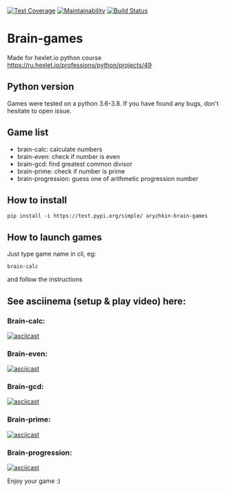 [![Test Coverage](https://api.codeclimate.com/v1/badges/a99a88d28ad37a79dbf6/test_coverage)](https://codeclimate.com/github/codeclimate/codeclimate/test_coverage)
[![Maintainability](https://api.codeclimate.com/v1/badges/a99a88d28ad37a79dbf6/maintainability)](https://codeclimate.com/github/codeclimate/codeclimate/maintainability)
[![Build Status](https://travis-ci.org/aryzhkin/python-project-lvl1.svg?branch=master)](https://travis-ci.org/aryzhkin/python-project-lvl1)

# Brain-games
Made for hexlet.io python course<br />
https://ru.hexlet.io/professions/python/projects/49

## Python version
Games were tested on a python 3.6-3.8. If you have found any bugs, don't hesitate to open issue.

## Game list
- brain-calc: calculate numbers
- brain-even: check if number is even
- brain-gcd: find greatest common divisor
- brain-prime: check if number is prime
- brain-progression: guess one of arithmetic progression number
## How to install
```
pip install -i https://test.pypi.org/simple/ aryzhkin-brain-games
```
## How to launch games
Just type game name in cli, eg:
```
brain-calc
```
and follow the instructions

## See asciinema (setup & play video) here: 
### Brain-calc:
[![asciicast](https://asciinema.org/a/bn6Z6f0jv2ObuHo7Lryqo3A2L.svg)](https://asciinema.org/a/bn6Z6f0jv2ObuHo7Lryqo3A2L)
### Brain-even:
[![asciicast](https://asciinema.org/a/dDEQ0sjWnXL7SZ33IuTk37GaH.svg)](https://asciinema.org/a/dDEQ0sjWnXL7SZ33IuTk37GaH)
### Brain-gcd:
[![asciicast](https://asciinema.org/a/vHv7vrffcBFNaEYTNyeGlXoBw.svg)](https://asciinema.org/a/vHv7vrffcBFNaEYTNyeGlXoBw)
### Brain-prime:
[![asciicast](https://asciinema.org/a/JNBbYZeY19S1WhmBuuk6VCpdS.svg)](https://asciinema.org/a/JNBbYZeY19S1WhmBuuk6VCpdS)
### Brain-progression:
[![asciicast](https://asciinema.org/a/ULSgX3NlAy0uAqAUByLfolJsi.svg)](https://asciinema.org/a/ULSgX3NlAy0uAqAUByLfolJsi)

Enjoy your game :)
